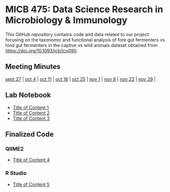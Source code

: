 # MICB 475: Data Science Research in Microbiology & Immunology
This GitHub repository contains code and data related to our project focusing on the taxonomic and functional analysis of fore gut fermenters vs hind gut fermenters in the captive vs wild animals dataset obtained from https://doi.org/10.1093/icb/icx090.

## Meeting Minutes
[sept 27](meeting_minutes/september_27.md) | [oct 4](meeting_minutes/october_4.md) | [oct 11](meeting_minutes/october_11.md) | [oct 18](meeting_minutes/october_18.md) | [oct 25](meeting_minutes/october_25.md) | [nov 1](meeting_minutes/november_1.md) | [nov 8](meeting_minutes/november_8.md) | [nov 22](meeting_minutes/november_22.md) | [nov 29](meeting_minutes/november_29.md) |

## Lab Notebook
* [Title of Content 1](#Title-1)
* [Title of Content 2](#Title-2)
* [Title of Content 3](#Title-3)

## Finalized Code
### QIIME2
* [Title of Content 4](#Title-4)
  
### R Studio
* [Title of Content 5](#Title-5)
